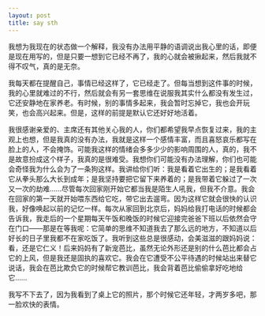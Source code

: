 ```yaml
---
layout: post
title: say sth
---
```


<p>    我想为我现在的状态做一个解释，我没有办法用平静的语调说出我心里的话，即便是现在用写的，但是只要一想到它已经不再了，我的心就会被揪起来，然后我就不得不叹气，真的是无奈。</p>
<p>    我每天都在提醒自己，事情已经这样了，它已经走了。但每当想到这件事的时候，我的心里就难过的不行，然后就会有另一套思维在说服我其实什么都没有发生过，它还安静地在家养老。有时候，别的事情多起来，我会暂时忘掉它，我也会开玩笑，也会高兴起来。但是，这样的前提是默认它还好好地活着。</p>
<p>    我很感谢亲爱的、主席还有其他关心我的人，你们都希望我早点恢复过来，我的主观上也想，但是我真的没有办法，我就是这样一个感情丰富，而且喜怒哀乐都写在脸上的人，不会掩饰。可能我这样的情绪会多多少少的影响周围的人，真的，我不是故意扮成这个样子，我真的是很难受。我想你们可能没有办法理解，你们也可能会奇怪我为什么会为了一条狗这样。我讲给你们听：我是看着它出生的；是我看着它从拳头那么大长到成年；是我坚持要把它留下来养着的；是我带着它躲过了一次又一次的劫难……尽管每次回家刚开始它都当我是陌生人吼我，但我不介意。我会在回家的第一天就开始喂东西给它吃，带它出去遛弯。因为这样它就会很快的认识我，好像唤起以前的记忆一样。每次从家回到北京后，妈妈给我打电话的时候都会告诉我，我走后的一个星期每天午饭和晚饭的时候它迎接完爸爸下班以后依然会守在门口——那是在等我呢：它简单的思维不知道我去了那么远的地方，不知道以后好长的日子里我都不在家吃饭了。我听到这些总是很感动，会美滋滋的跟妈妈说：看，还是它仁义！后来妈妈有了新宠芭比，虽然无论外形还是别的什么芭比都会占它的上风，但是我还是固执的喜欢它。我会在它遭受不公平待遇的时候站出来替它说话，我会在芭比欺负它的时候帮它教训芭比，我会背着芭比偷偷拿好吃地给它……</p>
<p>     我写不下去了，因为我看到了桌上它的照片，那个时候它还年轻，才两岁多吧，那一脸欢快的表情。
</p>
